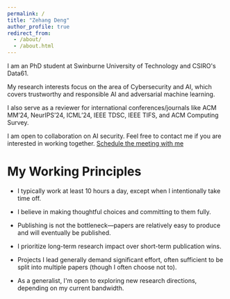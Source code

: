 ```yaml
---
permalink: /
title: "Zehang Deng"
author_profile: true
redirect_from: 
  - /about/
  - /about.html
---
```


I am an PhD student at Swinburne University of Technology and CSIRO's Data61. 


My research interests focus on the area of Cybersecurity and AI, which covers trustworthy and responsible AI and adversarial machine learning.

I also serve as a reviewer for international conferences/journals like ACM MM’24, NeurIPS’24, ICML’24, IEEE TDSC, IEEE TIFS, and ACM Computing Survey. 

I am open to collaboration on AI security. Feel free to contact me if you are interested in working together. [Schedule the meeting with me](https://calendly.com/mark941101/30min)


My Working Principles
======
- I typically work at least 10 hours a day, except when I intentionally take time off.

- I believe in making thoughtful choices and committing to them fully.

- Publishing is not the bottleneck—papers are relatively easy to produce and will eventually be published.

- I prioritize long-term research impact over short-term publication wins.

- Projects I lead generally demand significant effort, often sufficient to be split into multiple papers (though I often choose not to).

- As a generalist, I'm open to exploring new research directions, depending on my current bandwidth.

